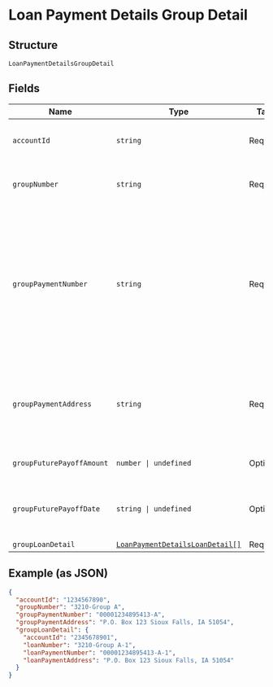 
# Loan Payment Details Group Detail

## Structure

`LoanPaymentDetailsGroupDetail`

## Fields

| Name | Type | Tags | Description |
|  --- | --- | --- | --- |
| `accountId` | `string` | Required | Finicity's ID of the Student Loan Group |
| `groupNumber` | `string` | Required | Institution's ID of the Student Loan Group |
| `groupPaymentNumber` | `string` | Required | The payment number given by the institution. This number is typically for manual payments. This is not an ACH payment number. |
| `groupPaymentAddress` | `string` | Required | The payment address to which send manual payments should be sent |
| `groupFuturePayoffAmount` | `number \| undefined` | Optional | The payoff amount for the group |
| `groupFuturePayoffDate` | `string \| undefined` | Optional | The date to which the `Future Payoff Amount` applies |
| `groupLoanDetail` | [`LoanPaymentDetailsLoanDetail[]`](../../doc/models/loan-payment-details-loan-detail.md) | Required | - |

## Example (as JSON)

```json
{
  "accountId": "1234567890",
  "groupNumber": "3210-Group A",
  "groupPaymentNumber": "00001234895413-A",
  "groupPaymentAddress": "P.O. Box 123 Sioux Falls, IA 51054",
  "groupLoanDetail": {
    "accountId": "2345678901",
    "loanNumber": "3210-Group A-1",
    "loanPaymentNumber": "00001234895413-A-1",
    "loanPaymentAddress": "P.O. Box 123 Sioux Falls, IA 51054"
  }
}
```

